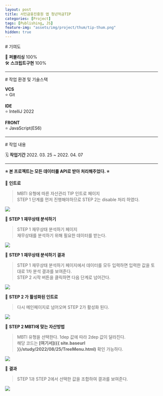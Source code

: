 ```yaml
---
layout: post
title: 서민금융진흥원 앱 청년적금TIP
categories: [Project]
tags: [Publishing, JS]
feature-img: "assets/img/project/thum/tip-thum.png"
hidden: true
---
```


<p class="box-title"># 기여도</p>

📝 **퍼블리싱** 100%  
🛠 **스크립트구현** 100%  

----
<p class="box-title"># 작업 환경 및 기술스택</p>

**VCS**  
   ⭐️ Git

**IDE**   
   ⭐️ IntelliJ 2022   

**FRONT**  
   ⭐️ JavaScript(ES6)  

----

<p class="box-title"># 작업 내용</p>

🗓 **작업기간**  2022. 03. 25 ~ 2022. 04. 07

--- 

**⭐️ 본 프로젝트는 모든 데이터를 API로 받아 처리해주었다. ⭐️**  

📌 **인트로**
> MBTI 유형에 따른 자산관리 TIP 인트로 페이지  
STEP 1 단계를 먼저 진행해야하므로 STEP 2는 disable 처리 하였다. 

<p style="text-align: left;">
<img class="ylong-img" src="{{ site.baseurl }}/assets/img/project/youthTIP_01.jpeg">
</p> 

 
📌 **STEP 1 재무상태 분석하기**
> STEP 1 재무상태 분석하기 페이지  
재무상태를 분석하기 위해 필요한 데이터를 받는다.

<p style="text-align: left;">
<img class="ylong-img" src="{{ site.baseurl }}/assets/img/project/youthTIP_02.jpeg">
</p> 


📌 **STEP 1 재무상태 분석하기 결과**
> STEP 1 재무상태 분석하기 페이지에서 데이터를 모두 입력하면 입력한 값을 토대로 1차 분석 결과를 보여준다.  
STEP 2 시작 버튼을 클릭하면 다음 단계로 넘어간다. 

<p style="text-align: left;">
<img class="ylong-img" src="{{ site.baseurl }}/assets/img/project/youthTIP_03.jpeg">
</p> 

 
📌 **STEP 2 가 활성화된 인트로**
> 다시 메인페이지로 넘어오며 STEP 2가 활성화 된다.

<p style="text-align: left;">
<img class="ylong-img" src="{{ site.baseurl }}/assets/img/project/youthTIP_06.jpeg">
</p> 


📌 **STEP 2 MBTI에 맞는 자산방법**
> MBTI 유형을 선택한다. 1dep 값에 따라 2dep 값이 달라진다.  
해당 코드는 **[여기서]({{ site.baseurl }}/study/2022/08/25/TreeMenu.html)** 확인 가능하다. 

<p style="text-align: left;">
<img class="ylong-img" src="{{ site.baseurl }}/assets/img/project/youthTIP_04.jpeg">
</p> 

 
📌 **결과**
> STEP 1과 STEP 2에서 선택한 값을 조합하여 결과를 보여준다.

<p style="text-align: left;">
<img class="ylong-img" src="{{ site.baseurl }}/assets/img/project/youthTIP_05.png">
</p> 





